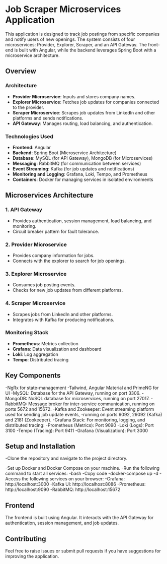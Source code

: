 # Job Scraper Microservices Application

This application is designed to track job postings from specific companies and notify users of new openings. The system consists of four microservices: Provider, Explorer, Scraper, and an API Gateway. The front-end is built with Angular, while the backend leverages Spring Boot with a microservice architecture.

## Overview

### Architecture

- **Provider Microservice**: Inputs and stores company names.
- **Explorer Microservice**: Fetches job updates for companies connected to the provider.
- **Scraper Microservice**: Scrapes job updates from LinkedIn and other platforms and sends notifications.
- **API Gateway**: Manages routing, load balancing, and authentication.

### Technologies Used

- **Frontend**: Angular
- **Backend**: Spring Boot (Microservice Architecture)
- **Database**: MySQL (for API Gateway), MongoDB (for Microservices)
- **Messaging**: RabbitMQ (for communication between services)
- **Event Streaming**: Kafka (for job updates and notifications)
- **Monitoring and Logging**: Grafana, Loki, Tempo, and Prometheus
- **Containers**: Docker for managing services in isolated environments

## Microservices Architecture

### 1. API Gateway

- Provides authentication, session management, load balancing, and monitoring.
- Circuit breaker pattern for fault tolerance.

### 2. Provider Microservice

- Provides company information for jobs.
- Connects with the explorer to search for job openings.

### 3. Explorer Microservice

- Consumes job posting events.
- Checks for new job updates from different platforms.

### 4. Scraper Microservice

- Scrapes jobs from LinkedIn and other platforms.
- Integrates with Kafka for producing notifications.

### Monitoring Stack

- **Prometheus**: Metrics collection
- **Grafana**: Data visualization and dashboard
- **Loki**: Log aggregation
- **Tempo**: Distributed tracing

## Key Components

-NgRx for state-management
-Tailwind, Angular Material and PrimeNG for UI
-MySQL: Database for the API Gateway, running on port 3306.
-MongoDB: NoSQL database for microservices, running on port 27017.
-RabbitMQ: Message broker for inter-service communication, running on ports 5672 and 15672.
-Kafka and Zookeeper: Event streaming platform used for sending job update events, -running on ports 9092, 29092 (Kafka) and 2181 (Zookeeper).
-Grafana Stack: For monitoring, logging, and distributed tracing:
-Prometheus (Metrics): Port 9090
-Loki (Logs): Port 3100
-Tempo (Tracing): Port 9411
-Grafana (Visualization): Port 3000

## Setup and Installation

-Clone the repository and navigate to the project directory.

-Set up Docker and Docker Compose on your machine.
-Run the following command to start all services:
-bash
-Copy code
-docker-compose up -d
-Access the following services on your browser:
-Grafana: http://localhost:3000
-Kafka UI: http://localhost:8086
-Prometheus: http://localhost:9090
-RabbitMQ: http://localhost:15672

## Frontend

The frontend is built using Angular. It interacts with the API Gateway for authentication, session management, and job updates.

## Contributing

Feel free to raise issues or submit pull requests if you have suggestions for improving the application.

